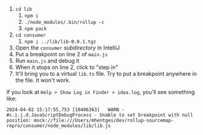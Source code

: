 1. `cd lib`
   1. `npm i`
   2. `./node_modules/.bin/rollup -c`
   3. `npm pack`
2. `cd consumer`
   1. `npm i ../lib/lib-0.0.1.tgz`
3. Open the *`consumer` subdirectory* in IntelliJ
4. Put a breakpoint on line 2 of `main.js`
5. Run `main.js` and debug it
6. When it stops on line 2, click to "step in"
7. It'll bring you to a virtual `lib.ts` file. Try to put a breakpoint anywhere in the file. It won't work.

If you look at `Help > Show Log in Finder > idea.log`, you'll see something like:

```
2024-04-02 15:17:55,753 [10406363]   WARN - #c.i.j.d.JavaScriptDebugProcess - Unable to set breakpoint with null position: mock://file:///Users/mhentges/dev/rollup-sourcemap-repro/consumer/node_modules/lib/lib.js
```

